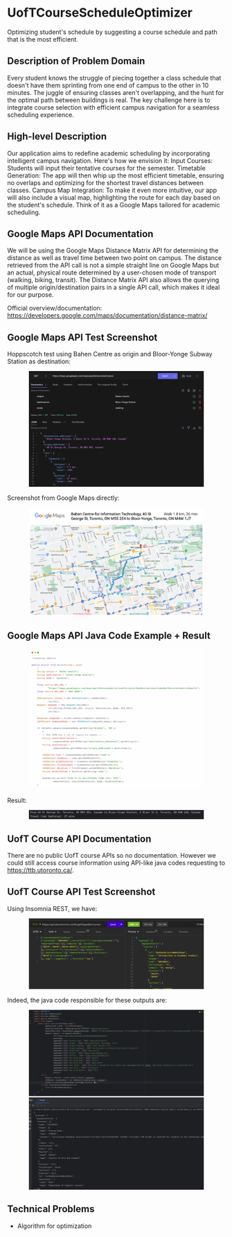 # UofTCourseScheduleOptimizer
Optimizing student's schedule by suggesting a course schedule and path that is the most efficient.

## Description of Problem Domain
Every student knows the struggle of piecing together a class schedule that doesn't have them sprinting from one end of campus to the other in 10 minutes. The juggle of ensuring classes aren't overlapping, and the hunt for the optimal path between buildings is real. The key challenge here is to integrate course selection with efficient campus navigation for a seamless scheduling experience.

## High-level Description
Our application aims to redefine academic scheduling by incorporating intelligent campus navigation. Here's how we envision it:
Input Courses: Students will input their tentative courses for the semester.
Timetable Generation: The app will then whip up the most efficient timetable, ensuring no overlaps and optimizing for the shortest travel distances between classes.
Campus Map Integration: To make it even more intuitive, our app will also include a visual map, highlighting the route for each day based on the student's schedule. Think of it as a Google Maps tailored for academic scheduling.

## Google Maps API Documentation
We will be using the Google Maps Distance Matrix API for determining the distance as well as travel time between two point on campus. The distance retrieved from the API call is not a simple straight line on Google Maps but an actual, physical route determined by a user-chosen mode of transport (walking, biking, transit). The Distance Matrix API also allows the querying of multiple origin/destination pairs in a single API call, which makes it ideal for our purpose.

Official overview/documentation: https://developers.google.com/maps/documentation/distance-matrix/

## Google Maps API Test Screenshot
Hoppscotch test using Bahen Centre as origin and Bloor-Yonge Subway Station as destination:
<p align="center">
	<img width=80% src="imgs/image5.png">
</p>

Screenshot from Google Maps directly:
<p align="center">
	<img width=80% src="imgs/image4.png">
</p>

## Google Maps API Java Code Example + Result
<p align="center">
	<img width=80% src="imgs/image7.png">
</p>

Result:
<p align="center">
	<img width=80% src="imgs/image2.png">
</p>

## UofT Course API Documentation
There are no public UofT course APIs so no documentation. However we could still access course information using API-like java codes requesting to https://ttb.utoronto.ca/.

## UofT Course API Test Screenshot
Using Insomnia REST, we have:
<p align="center">
	<img width=80% src="imgs/image1.png">
</p>

Indeed, the java code responsible for these outputs are:
<p align="center">
	<img width=80% src="imgs/image3.png">
    <img width=80% src="imgs/image6.png">
</p>

## Technical Problems
- Algorithm for optimization
